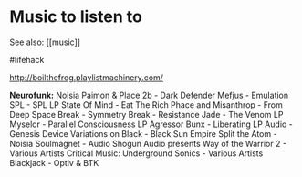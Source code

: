 # Music to listen to

See also: [[music]]

#lifehack

http://boilthefrog.playlistmachinery.com/

**Neurofunk:**
Noisia
Paimon & Place 2b - Dark Defender
Mefjus - Emulation
SPL - SPL LP
State Of Mind - Eat The Rich
Phace and Misanthrop - From Deep Space
Break - Symmetry
Break - Resistance
Jade - The Venom LP
Myselor - Parallel Consciousness LP
Agressor Bunx - Liberating LP
Audio - Genesis Device
Variations on Black - Black Sun Empire
Split the Atom - Noisia
Soulmagnet - Audio
Shogun Audio presents Way of the Warrior 2 - Various Artists
Critical Music: Underground Sonics - Various Artists
Blackjack - Optiv & BTK